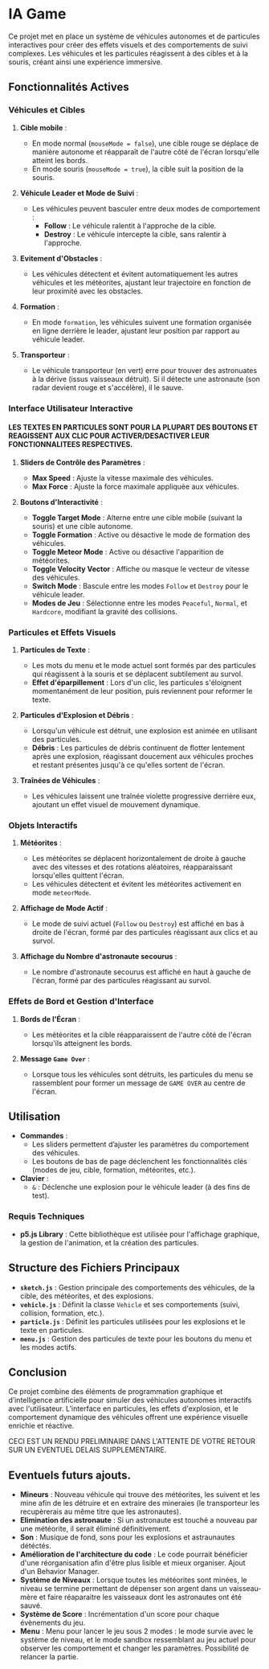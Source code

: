 # IA Game

Ce projet met en place un système de véhicules autonomes et de particules interactives pour créer des effets visuels et des comportements de suivi complexes. Les véhicules et les particules réagissent à des cibles et à la souris, créant ainsi une expérience immersive.

## Fonctionnalités Actives

### Véhicules et Cibles

1. **Cible mobile** :

   - En mode normal (`mouseMode = false`), une cible rouge se déplace de manière autonome et réapparaît de l'autre côté de l'écran lorsqu'elle atteint les bords.
   - En mode souris (`mouseMode = true`), la cible suit la position de la souris.

2. **Véhicule Leader et Mode de Suivi** :

   - Les véhicules peuvent basculer entre deux modes de comportement :
     - **Follow** : Le véhicule ralentit à l'approche de la cible.
     - **Destroy** : Le véhicule intercepte la cible, sans ralentir à l'approche.

3. **Evitement d'Obstacles** :

   - Les véhicules détectent et évitent automatiquement les autres véhicules et les météorites, ajustant leur trajectoire en fonction de leur proximité avec les obstacles.

4. **Formation** :

   - En mode `formation`, les véhicules suivent une formation organisée en ligne derrière le leader, ajustant leur position par rapport au véhicule leader.

5. **Transporteur** :
   - Le véhicule transporteur (en vert) erre pour trouver des astronuates à la dérive (issus vaisseaux détruit). Si il détecte une astronaute (son radar devient rouge et s'accélère), il le sauve.

### Interface Utilisateur Interactive

#### LES TEXTES EN PARTICULES SONT POUR LA PLUPART DES BOUTONS ET REAGISSENT AUX CLIC POUR ACTIVER/DESACTIVER LEUR FONCTIONNALITEES RESPECTIVES.

1. **Sliders de Contrôle des Paramètres** :

   - **Max Speed** : Ajuste la vitesse maximale des véhicules.
   - **Max Force** : Ajuste la force maximale appliquée aux véhicules.

2. **Boutons d'Interactivité** :
   - **Toggle Target Mode** : Alterne entre une cible mobile (suivant la souris) et une cible autonome.
   - **Toggle Formation** : Active ou désactive le mode de formation des véhicules.
   - **Toggle Meteor Mode** : Active ou désactive l'apparition de météorites.
   - **Toggle Velocity Vector** : Affiche ou masque le vecteur de vitesse des véhicules.
   - **Switch Mode** : Bascule entre les modes `Follow` et `Destroy` pour le véhicule leader.
   - **Modes de Jeu** : Sélectionne entre les modes `Peaceful`, `Normal`, et `Hardcore`, modifiant la gravité des collisions.

### Particules et Effets Visuels

1. **Particules de Texte** :

   - Les mots du menu et le mode actuel sont formés par des particules qui réagissent à la souris et se déplacent subtilement au survol.
   - **Effet d'éparpillement** : Lors d'un clic, les particules s'éloignent momentanément de leur position, puis reviennent pour reformer le texte.

2. **Particules d'Explosion et Débris** :

   - Lorsqu'un véhicule est détruit, une explosion est animée en utilisant des particules.
   - **Débris** : Les particules de débris continuent de flotter lentement après une explosion, réagissant doucement aux véhicules proches et restant présentes jusqu'à ce qu'elles sortent de l'écran.

3. **Traînées de Véhicules** :
   - Les véhicules laissent une traînée violette progressive derrière eux, ajoutant un effet visuel de mouvement dynamique.

### Objets Interactifs

1. **Météorites** :

   - Les météorites se déplacent horizontalement de droite à gauche avec des vitesses et des rotations aléatoires, réapparaissant lorsqu'elles quittent l'écran.
   - Les véhicules détectent et évitent les météorites activement en mode `meteorMode`.

2. **Affichage de Mode Actif** :

   - Le mode de suivi actuel (`Follow` ou `Destroy`) est affiché en bas à droite de l'écran, formé par des particules réagissant aux clics et au survol.

3. **Affichage du Nombre d'astronaute secourus** :
   - Le nombre d'astronaute secourus est affiché en haut à gauche de l'écran, formé par des particules réagissant au survol.

### Effets de Bord et Gestion d'Interface

1. **Bords de l'Écran** :

   - Les météorites et la cible réapparaissent de l'autre côté de l'écran lorsqu'ils atteignent les bords.

2. **Message `Game Over`** :
   - Lorsque tous les véhicules sont détruits, les particules du menu se rassemblent pour former un message de `GAME OVER` au centre de l'écran.

## Utilisation

- **Commandes** :
  - Les sliders permettent d’ajuster les paramètres du comportement des véhicules.
  - Les boutons de bas de page déclenchent les fonctionnalités clés (modes de jeu, cible, formation, météorites, etc.).
- **Clavier** :
  - `&` : Déclenche une explosion pour le véhicule leader (à des fins de test).

### Requis Techniques

- **p5.js Library** : Cette bibliothèque est utilisée pour l'affichage graphique, la gestion de l'animation, et la création des particules.

## Structure des Fichiers Principaux

- **`sketch.js`** : Gestion principale des comportements des véhicules, de la cible, des météorites, et des explosions.
- **`vehicle.js`** : Définit la classe `Vehicle` et ses comportements (suivi, collision, formation, etc.).
- **`particle.js`** : Définit les particules utilisées pour les explosions et le texte en particules.
- **`menu.js`** : Gestion des particules de texte pour les boutons du menu et les modes actifs.

## Conclusion

Ce projet combine des éléments de programmation graphique et d’intelligence artificielle pour simuler des véhicules autonomes interactifs avec l'utilisateur. L’interface en particules, les effets d'explosion, et le comportement dynamique des véhicules offrent une expérience visuelle enrichie et réactive.

CECI EST UN RENDU PRELIMINAIRE DANS L'ATTENTE DE VOTRE RETOUR SUR UN EVENTUEL DELAIS SUPPLEMENTAIRE.

## Eventuels futurs ajouts.

- **Mineurs** : Nouveau véhicule qui trouve des météorites, les suivent et les mine afin de les détruire et en extraire des mineraies (le transporteur les recupèrerais au même titre que les astronautes).
- **Elimination des astronaute** : Si un astronaute est touché a nouveau par une météorite, il serait éliminé définitivement.
- **Son** : Musique de fond, sons pour les explosions et astraunautes détéctés.
- **Amélioration de l'architecture du code** : Le code pourrait bénéficier d'une réorganisation afin d'être plus lisible et mieux organiser. Ajout d'un Behavior Manager.
- **Système de Niveaux** : Lorsque toutes les météorites sont minées, le niveau se termine permettant de dépenser son argent dans un vaisseau-mère et faire réaparaitre les vaisseaux dont les astronautes ont été sauvé.
- **Système de Score** : Incrémentation d'un score pour chaque évènements du jeu.
- **Menu** : Menu pour lancer le jeu sous 2 modes : le mode survie avec le système de niveau, et le mode sandbox ressemblant au jeu actuel pour observer les comportement et changer les paramètres. Possibilité de relancer la partie.
